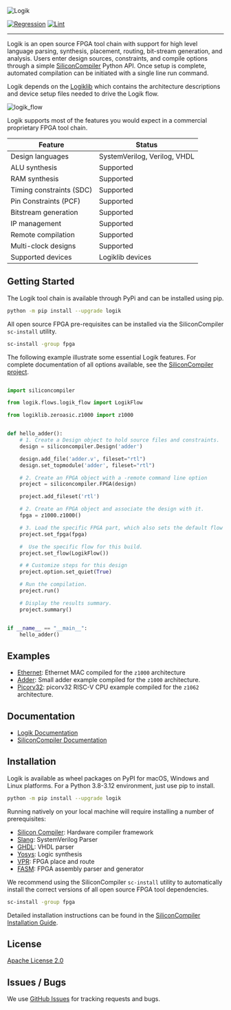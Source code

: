 ![Logik](https://raw.githubusercontent.com/siliconcompiler/logik/main/images/logik_logo_with_text.png)

[![Regression](https://github.com/siliconcompiler/logik/actions/workflows/regression.yml/badge.svg)](https://github.com/siliconcompiler/logik/actions/workflows/regression.yml)
[![Lint](https://github.com/siliconcompiler/logik/actions/workflows/lint.yml/badge.svg)](https://github.com/siliconcompiler/logik/actions/workflows/lint.yml)

-----------------------------------------------------------------------------------

Logik is an open source FPGA tool chain with support for high level language parsing, synthesis, placement, routing, bit-stream generation, and analysis. Users enter design sources, constraints, and compile options through a simple [SiliconCompiler](https://github.com/siliconcompiler/siliconcompiler/) Python API. Once setup is complete, automated compilation can be initiated with a single line run command.

Logik depends on the [Logiklib](https://github.com/siliconcompiler/logiklib) which contains the architecture descriptions and device setup files needed to drive the Logik flow.

![logik_flow](https://raw.githubusercontent.com/siliconcompiler/logik/main/images/logik_flow.svg)

Logik supports most of the features you would expect in a commercial proprietary FPGA tool chain.

| Feature                  | Status |
|--------------------------|--------|
| Design languages         | SystemVerilog, Verilog, VHDL
| ALU synthesis            | Supported
| RAM synthesis            | Supported
| Timing constraints (SDC) | Supported
| Pin Constraints (PCF)    | Supported
| Bitstream generation     | Supported
| IP management            | Supported
| Remote compilation       | Supported
| Multi-clock designs      | Supported
| Supported devices        | Logiklib devices

## Getting Started

The Logik tool chain is available through PyPi and can be installed using pip.

```sh
python -m pip install --upgrade logik
```

All open source FPGA pre-requisites can be installed via the SiliconCompiler `sc-install` utility.

```sh
sc-install -group fpga
```

The following example illustrate some essential Logik features. For complete documentation of all options available, see the [SiliconCompiler project](https://github.com/siliconcompiler/siliconcompiler/blob/main/README.md).

```python

import siliconcompiler

from logik.flows.logik_flow import LogikFlow

from logiklib.zeroasic.z1000 import z1000


def hello_adder():
    # 1. Create a Design object to hold source files and constraints.
    design = siliconcompiler.Design('adder')

    design.add_file('adder.v', fileset="rtl")
    design.set_topmodule('adder', fileset="rtl")

    # 2. Create an FPGA object with a -remote command line option
    project = siliconcompiler.FPGA(design)

    project.add_fileset('rtl')

    # 2. Create an FPGA object and associate the design with it.
    fpga = z1000.z1000()

    # 3. Load the specific FPGA part, which also sets the default flow and libraries.
    project.set_fpga(fpga)

    #  Use the specific flow for this build.
    project.set_flow(LogikFlow())

    # # Customize steps for this design
    project.option.set_quiet(True)

    # Run the compilation.
    project.run()

    # Display the results summary.
    project.summary()


if __name__ == "__main__":
    hello_adder()

```

## Examples

* [Ethernet](./examples/eth_mac_1g/eth_mac_1g.py): Ethernet MAC compiled for the `z1000` architecture
* [Adder](examples/adder/adder.py): Small adder example compiled for the `z1000` architecture.
* [Picorv32](examples/picorv32/picorv32.py): picorv32 RISC-V CPU example compiled for the `z1062` architecture.

## Documentation

* [Logik Documentation](https://logik.readthedocs.io/en/latest/)
* [SiliconCompiler Documentation](https://docs.siliconcompiler.com/en/stable/)


## Installation

Logik is available as wheel packages on PyPI for macOS, Windows and Linux platforms. For a Python 3.8-3.12 environment, just use pip to install.

```sh
python -m pip install --upgrade logik
```

Running natively on your local machine will require installing a number of prerequisites:

* [Silicon Compiler](https://github.com/siliconcompiler/siliconcompiler): Hardware compiler framework
* [Slang](https://github.com/MikePopoloski/slang): SystemVerilog Parser
* [GHDL](https://ghdl.github.io/ghdl/): VHDL parser
* [Yosys](https://github.com/YosysHQ/yosys): Logic synthesis
* [VPR](https://github.com/verilog-to-routing/vtr-verilog-to-routing): FPGA place and route
* [FASM](https://github.com/chipsalliance/fasm): FPGA assembly parser and generator

We recommend using the SiliconCompiler `sc-install` utility to automatically install the correct versions of all open source FPGA tool dependencies.

```sh
sc-install -group fpga
```

Detailed installation instructions can be found in the [SiliconCompiler Installation Guide](https://docs.siliconcompiler.com/en/stable/user_guide/installation.html#external-tools).


## License

[Apache License 2.0](LICENSE)

## Issues / Bugs
We use [GitHub Issues](https://github.com/siliconcompiler/logik/issues) for tracking requests and bugs.
